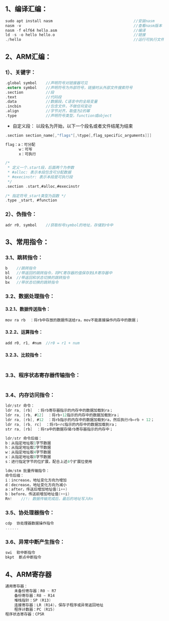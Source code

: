 ## 1、编译汇编：

```C
sudo apt install nasm                                    //安装nasm
nasm -v                                                  //查看nasm版本
nasm -f elf64 hello.asm                                  //编译
ld -s -o hello hello.o                                   //链接
./hello                                                  //运行可执行文件
```

## 2、ARM汇编：

### 1）、关键字：

```c
.global symbol    //声明符号对链接器可见
.extern symbol    //声明符号为外部符号，链接时从外部文件搜索符号
.section          //段
.text             //代码段
.data             //数据段，C语言中的全局变量
.incbin           //包含文件，不做任何变动
.align            //字节对齐，取值为2的幂
.type             //声明符号类型，function或object
```

* 自定义段： 以段名为开始，以下一个段名或者文件结尾为结束 

```c
.section section_name[,"flags"[,%type[,flag_specific_arguments]]] 

flag：a：可分配
      w：可写
      x：可执行

/*
 * 定义一个.start段，后面两个为参数
 * #alloc: 表示本段包含可分配数据
 * #execinstr: 表示本段是可执行段
 */
.section .start,#alloc,#execinstr
    
/* 指定符号_start类型为函数 */
.type _start, #function
```

### 2）、伪指令：

```c
adr r0, symbol    //获取标号symbol的地址，存储到r0中
```

## 3、常用指令：

### 3.1、跳转指令：

```c
b    //跳转指令
bl   //带返回的跳转指令，将PC寄存器的值保存到LR寄存器中
blx  //带返回和状态切换的跳转指令
bx   //带状态切换的跳转指令
```

### 3.2、数据处理指令：

#### 3.2.1、数据传送指令：

```c
mov ra rb  ：将rb中存放的数据传送给ra，mov不能直接操作内存中的数据；
```

#### 3.2.2、运算指令：

```c
add r0, r1, #num  //r0 = r1 + num
```

#### 3.2.3、比较指令：

```c

```

### 3.3、程序状态寄存器传输指令：

```c

```

### 3.4、内存访问指令：

```c
ldr/str 命令：
ldr ra, [rb]  ：将rb寄存器指示的内存中的数据加载到ra；
ldr ra, [rb, #12]  ：将rb+12指示的内存中的数据加载到ra；
ldr ra, [rb], #12  ：将rb指示的内存中的数据加载到ra，然后执行rb=rb + 12；
ldr ra, [rb, rc]  ：将rb+rc指示的内存中的数据加载到ra；
str ra, [rb]  ：将ra中的数据存储rb寄存器指示的内存中；

ldr/str 命令后缀：
b：从指定地址取1字节数据
h：从指定地址取2字节数据
w：从指定地址取4字节数据
x：从指定地址取8字节数据
s：进行指定字节的位扩展，配合上述4个扩展位使用

ldm/stm 批量传输指令：
命令后缀：
i：increase，地址变化方向为增加
d：decrease，地址变化方向为减小
a：after，传送后增加地址值(i++)
b：before，传送前增加地址值(++i)
Rn!    //!: 数据传输完成后，最后的地址写入Rn
```

### 3.5、协处理器指令：

```c
cdp  协处理器数据操作指令
......
```

### 3.6、异常中断产生指令：

```c
swi  软中断指令
bkpt  断点中断指令
```

## 4、ARM寄存器

```c
通用寄存器：
    未备份寄存器：R0 ~ R7
    备份寄存器：R8 ~ R14
    堆栈指针：SP (R13)
    连接寄存器：LR (R14)，保存子程序或异常返回地址
    程序计数器：PC (R15)
程序状态寄存器：CPSR
```

